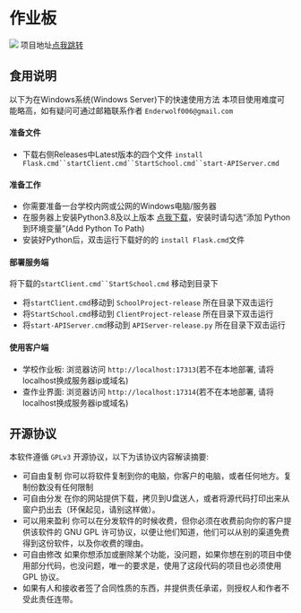 # 作业板
![](ReadMeImages/img.png)
项目地址[点我跳转](https://github.com/EnderWolf006/HomeworkBoard)

## 食用说明
以下为在Windows系统(Windows Server)下的快速使用方法
本项目使用难度可能略高，如有疑问可通过邮箱联系作者 `Enderwolf006@gmail.com`

#### 准备文件
- 下载右侧Releases中Latest版本的四个文件 `install Flask.cmd``startClient.cmd``StartSchool.cmd``start-APIServer.cmd` 

#### 准备工作

- 你需要准备一台学校内网或公网的Windows电脑/服务器
- 在服务器上安装Python3.8及以上版本 [点我下载](https://mirrors.aliyun.com/python-release/windows/python-3.8.9.exe)，安装时请勾选“添加 Python 到环境变量”(Add Python To Path)
- 安装好Python后，双击运行下载好的的 `install Flask.cmd`文件

#### 部署服务端
将下载的`startClient.cmd``StartSchool.cmd` 移动到目录下
- 将`startClient.cmd`移动到 `SchoolProject-release` 所在目录下双击运行
- 将`StartSchool.cmd`移动到 `ClientProject-release` 所在目录下双击运行
- 将`start-APIServer.cmd`移动到 `APIServer-release.py` 所在目录下双击运行

#### 使用客户端
- 学校作业板: 浏览器访问 `http://localhost:17313`(若不在本地部署, 请将localhost换成服务器ip或域名)
- 查作业界面: 浏览器访问 `http://localhost:17314`(若不在本地部署, 请将localhost换成服务器ip或域名)

## 开源协议

本软件遵循 `GPLv3` 开源协议，以下为该协议内容解读摘要:

* 可自由复制 你可以将软件复制到你的电脑，你客户的电脑，或者任何地方。复制份数没有任何限制
* 可自由分发 在你的网站提供下载，拷贝到U盘送人，或者将源代码打印出来从窗户扔出去（环保起见，请别这样做）。
* 可以用来盈利 你可以在分发软件的时候收费，但你必须在收费前向你的客户提供该软件的 GNU GPL 许可协议，以便让他们知道，他们可以从别的渠道免费得到这份软件，以及你收费的理由。
* 可自由修改 如果你想添加或删除某个功能，没问题，如果你想在别的项目中使用部分代码，也没问题，唯一的要求是，使用了这段代码的项目也必须使用 GPL 协议。
* 如果有人和接收者签了合同性质的东西，并提供责任承诺，则授权人和作者不受此责任连带。

